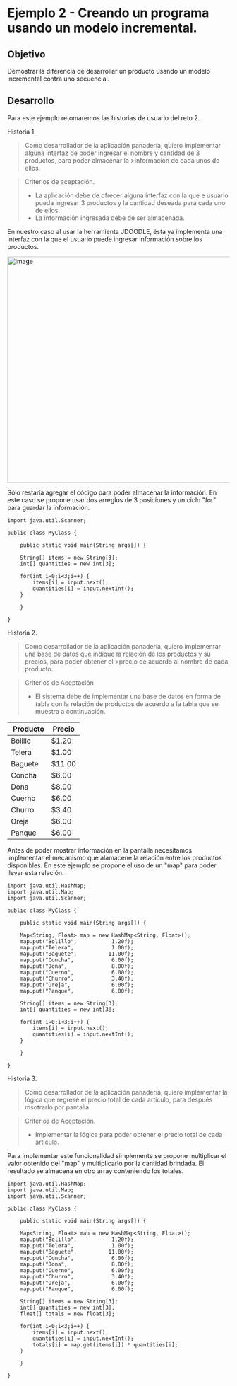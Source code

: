 # Ejemplo 2 - Creando un programa usando un modelo incremental.

## Objetivo

Demostrar la diferencia de desarrollar un producto usando un modelo incremental contra uno secuencial.

## Desarrollo

Para este ejemplo retomaremos las historias de usuario del reto 2.

Historia 1.

>Como desarrollador de la aplicación panadería, quiero implementar alguna interfaz de poder ingresar el nombre y cantidad de 3 productos, para poder almacenar la >información de cada unos de ellos.

>Criterios de aceptación.
>- La aplicación debe de ofrecer alguna interfaz con la que e usuario pueda ingresar 3 productos y la cantidad deseada para cada uno de ellos.
>- La información ingresada debe de ser almacenada.

En nuestro caso al usar la herramienta JDOODLE, ésta ya implementa una interfaz con la que el usuario puede ingresar información sobre los productos.

<img width="511" alt="image" src="https://user-images.githubusercontent.com/67882289/135670511-55955bbc-c365-4614-83fa-cf5fad15c32f.png">

Sólo restaría agregar el código para poder almacenar la información. En este caso se propone usar dos arreglos de 3 posiciones y un ciclo "for" para guardar la información.

```
import java.util.Scanner;

public class MyClass {

    public static void main(String args[]) {

	String[] items = new String[3];
	int[] quantities = new int[3];

	for(int i=0;i<3;i++) {
		items[i] = input.next();
		quantities[i] = input.nextInt();
	}
		
    }
  
}

```
Historia 2.

>Como desarrollador de la aplicación panadería, quiero implementar una base de datos que indique la relación de los productos y su precios, para poder obtener el >precio de acuerdo al nombre de cada producto.

>Criterios de Aceptación
>- El sistema debe de implementar una base de datos en forma de tabla con la relación de productos de acuerdo a la tabla que se muestra a continuación.

| Producto | Precio |
| --- | --- |
| Bolillo | $1.20 |
| Telera | $1.00 |
| Baguete | $11.00 |
| Concha | $6.00 |
| Dona | $8.00 |
| Cuerno | $6.00 |
| Churro | $3.40 |
| Oreja | $6.00 |
| Panque | $6.00 |

Antes de poder mostrar información en la pantalla necesitamos implementar el mecanismo que alamacene la relación entre los productos disponibles. En este ejemplo se propone el uso de un "map" para poder llevar esta relación.

```
import java.util.HashMap;
import java.util.Map;
import java.util.Scanner;

public class MyClass {

    public static void main(String args[]) {

	Map<String, Float> map = new HashMap<String, Float>();
	map.put("Bolillo",			 1.20f);
	map.put("Telera",			 1.00f);
	map.put("Baguete",			11.00f);
	map.put("Concha",			 6.00f);
	map.put("Dona",				 8.00f);
	map.put("Cuerno",			 6.00f);
	map.put("Churro",			 3.40f);
	map.put("Oreja",			 6.00f);
	map.put("Panque",			 6.00f);

	String[] items = new String[3];
	int[] quantities = new int[3];

	for(int i=0;i<3;i++) {
		items[i] = input.next();
		quantities[i] = input.nextInt();
	}
		
    }
  
}

```
Historia 3.

> Como desarrollador de la aplicación panadería, quiero implementar la lógica que regresé el precio total de cada articulo, para después msotrarlo por pantalla.

> Criterios de Aceptación.
> - Implementar la lógica para poder obtener el precio total de cada articulo.

Para implementar este funcionalidad simplemente se propone multiplicar el valor obtenido del "map" y multiplicarlo por la cantidad brindada. El resultado se almacena en otro array conteniendo los totales.

```
import java.util.HashMap;
import java.util.Map;
import java.util.Scanner;

public class MyClass {

    public static void main(String args[]) {

	Map<String, Float> map = new HashMap<String, Float>();
	map.put("Bolillo",			 1.20f);
	map.put("Telera",			 1.00f);
	map.put("Baguete",			11.00f);
	map.put("Concha",			 6.00f);
	map.put("Dona",				 8.00f);
	map.put("Cuerno",			 6.00f);
	map.put("Churro",			 3.40f);
	map.put("Oreja",			 6.00f);
	map.put("Panque",			 6.00f);

	String[] items = new String[3];
	int[] quantities = new int[3];
	float[] totals = new float[3];	

	for(int i=0;i<3;i++) {
		items[i] = input.next();
		quantities[i] = input.nextInt();
		totals[i] = map.get(items[i]) * quantities[i];		
	}
		
    }
  
}

```



